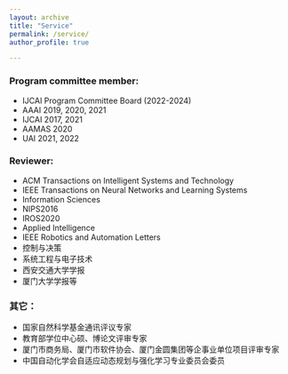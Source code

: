 ```yaml
---
layout: archive
title: "Service"
permalink: /service/
author_profile: true

---
```


### Program committee member: 
* IJCAI Program Committee Board \(2022\-2024\)
* AAAI 2019, 2020, 2021
* IJCAI 2017, 2021
* AAMAS 2020
* UAI 2021, 2022

### Reviewer: 
* ACM Transactions on Intelligent Systems and Technology
* IEEE Transactions on Neural Networks and Learning Systems
* Information Sciences
* NIPS2016
* IROS2020
* Applied Intelligence
* IEEE Robotics and Automation Letters
* 控制与决策
* 系统工程与电子技术
* 西安交通大学学报
* 厦门大学学报等

### 其它：
* 国家自然科学基金通讯评议专家
* 教育部学位中心硕、博论文评审专家
* 厦门市商务局、厦门市软件协会、厦门金圆集团等企事业单位项目评审专家
* 中国自动化学会自适应动态规划与强化学习专业委员会委员
